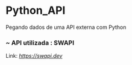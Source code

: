 # Python_API
Pegando dados de uma API externa com Python

<h3>~ API utilizada : SWAPI</h3>

<stong>Link: </strong><i>https://swapi.dev</i>
